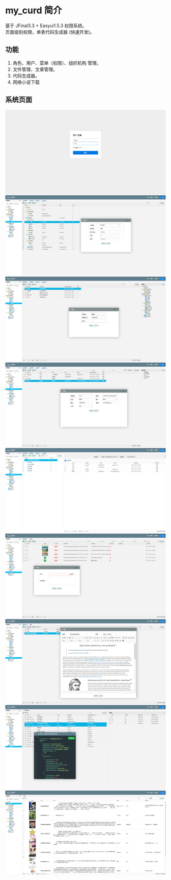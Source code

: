 my_curd 简介
========
基于 JFinal3.3  + Easyui1.5.3  权限系统。 <br>
页面级别权限，单表代码生成器 (快速开发)。

功能
--------
1. 角色、用户、菜单（权限）、组织机构 管理。<br>
2. 文件管理、文章管理。<br>
3. 代码生成器。 <br>
4. 网络小说下载 <br>

系统页面
--------
![github](preview_img/login.png "登录页面")
![github](preview_img/menu.png "菜单管理")
![github](preview_img/role.png "角色管理")
![github](preview_img/user.png "用户管理")
![github](preview_img/org.png "机构管理")
![github](preview_img/file.png "文件管理")
![github](preview_img/article.png "文章管理")
![github](preview_img/gen.png "代码生成器，一间生成model、controller、view")
![github](preview_img/novel.png "小说下载")